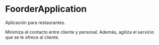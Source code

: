 # FoorderApplication

Aplicación para restaurantes.

Minimiza el contacto entre cliente y personal. Además, agiliza el servicio que se le ofrece al cliente.
